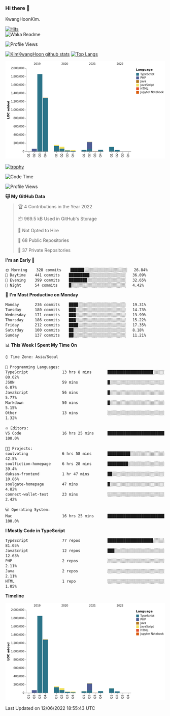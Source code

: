 ### Hi there 👋

KwangHoonKim.

[![Hits](https://hits.seeyoufarm.com/api/count/incr/badge.svg?url=https%3A%2F%2Fgithub.com%2Frhkdgns95)](https://hits.seeyoufarm.com)  
![Waka Readme](https://github.com/rhkdgns95/rhkdgns95/workflows/Waka%20Readme/badge.svg)

![Profile Views](http://img.shields.io/badge/Profile%20Views-0-blue)

[![KimKwangHoon github stats](https://github-readme-stats.vercel.app/api?username=rhkdgns95&show_icons=true)](https://github.com/rhkdgns95/github-readme-stats)   [![Top Langs](https://github-readme-stats.vercel.app/api/top-langs/?username=rhkdgns95&layout=compact)](https://github.com/rhkdgns95/github-readme-stats)   


![Chart not found](https://raw.githubusercontent.com/rhkdgns95/rhkdgns95/master/charts/bar_graph.png) 

[![trophy](https://github-profile-trophy.vercel.app/?username=rhkdgns95)](https://github.com/rhkdgns95/github-profile-trophy)

<!--START_SECTION:waka-->
![Code Time](http://img.shields.io/badge/Code%20Time-0%20secs-blue)

![Profile Views](http://img.shields.io/badge/Profile%20Views-0-blue)

**🐱 My GitHub Data** 

> 🏆 4 Contributions in the Year 2022
 > 
> 📦 969.5 kB Used in GitHub's Storage 
 > 
> 🚫 Not Opted to Hire
 > 
> 📜 68 Public Repositories 
 > 
> 🔑 37 Private Repositories  
 > 
**I'm an Early 🐤** 

```text
🌞 Morning    328 commits    ██████░░░░░░░░░░░░░░░░░░░   26.84% 
🌆 Daytime    441 commits    █████████░░░░░░░░░░░░░░░░   36.09% 
🌃 Evening    399 commits    ████████░░░░░░░░░░░░░░░░░   32.65% 
🌙 Night      54 commits     █░░░░░░░░░░░░░░░░░░░░░░░░   4.42%

```
📅 **I'm Most Productive on Monday** 

```text
Monday       236 commits    ████░░░░░░░░░░░░░░░░░░░░░   19.31% 
Tuesday      180 commits    ███░░░░░░░░░░░░░░░░░░░░░░   14.73% 
Wednesday    171 commits    ███░░░░░░░░░░░░░░░░░░░░░░   13.99% 
Thursday     186 commits    ███░░░░░░░░░░░░░░░░░░░░░░   15.22% 
Friday       212 commits    ████░░░░░░░░░░░░░░░░░░░░░   17.35% 
Saturday     100 commits    ██░░░░░░░░░░░░░░░░░░░░░░░   8.18% 
Sunday       137 commits    ██░░░░░░░░░░░░░░░░░░░░░░░   11.21%

```


📊 **This Week I Spent My Time On** 

```text
⌚︎ Time Zone: Asia/Seoul

💬 Programming Languages: 
TypeScript               13 hrs 8 mins       ████████████████████░░░░░   80.02% 
JSON                     59 mins             █░░░░░░░░░░░░░░░░░░░░░░░░   6.07% 
JavaScript               56 mins             █░░░░░░░░░░░░░░░░░░░░░░░░   5.77% 
Markdown                 50 mins             █░░░░░░░░░░░░░░░░░░░░░░░░   5.15% 
Other                    13 mins             ░░░░░░░░░░░░░░░░░░░░░░░░░   1.32%

🔥 Editors: 
VS Code                  16 hrs 25 mins      █████████████████████████   100.0%

🐱‍💻 Projects: 
soulvoting               6 hrs 58 mins       ██████████░░░░░░░░░░░░░░░   42.5% 
soulfiction-homepage     6 hrs 28 mins       █████████░░░░░░░░░░░░░░░░   39.4% 
duksan-frontend          1 hr 47 mins        ██░░░░░░░░░░░░░░░░░░░░░░░   10.86% 
soulgate-homepage        47 mins             █░░░░░░░░░░░░░░░░░░░░░░░░   4.82% 
connect-wallet-test      23 mins             ░░░░░░░░░░░░░░░░░░░░░░░░░   2.42%

💻 Operating System: 
Mac                      16 hrs 25 mins      █████████████████████████   100.0%

```

**I Mostly Code in TypeScript** 

```text
TypeScript               77 repos            ████████████████████░░░░░   81.05% 
JavaScript               12 repos            ███░░░░░░░░░░░░░░░░░░░░░░   12.63% 
PHP                      2 repos             ░░░░░░░░░░░░░░░░░░░░░░░░░   2.11% 
Java                     2 repos             ░░░░░░░░░░░░░░░░░░░░░░░░░   2.11% 
HTML                     1 repo              ░░░░░░░░░░░░░░░░░░░░░░░░░   1.05%

```


**Timeline**

![Chart not found](https://raw.githubusercontent.com/rhkdgns95/rhkdgns95/master/charts/bar_graph.png) 


 Last Updated on 12/06/2022 18:55:43 UTC
<!--END_SECTION:waka-->
